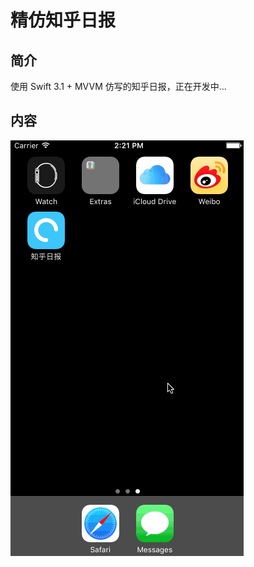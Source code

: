 # 精仿知乎日报
## 简介
使用 Swift 3.1 + MVVM 仿写的知乎日报，正在开发中...
## 内容
![1](https://github.com/One-self/ZhihuDaily/blob/master/DemoGif/1.gif)
